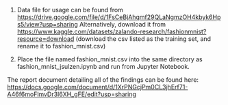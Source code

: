 1. Data file for usage can be found from https://drive.google.com/file/d/1FsCeBjAhqmf29QLaNgmzOH4kbyk6Hps5/view?usp=sharing
   Alternatively, download it from https://www.kaggle.com/datasets/zalando-research/fashionmnist?resource=download (download the csv listed as the training set, and rename it to fashion_mnist.csv)

2. Place the file named fashion_mnist.csv into the same directory as fashion_mnist_jsulzen.ipynb and run from Jupyter Notebook.

The report document detailing all of the findings can be found here: https://docs.google.com/document/d/1XrPNGcjPm0CL3jhErf71-A46f6moFlmvDr3I6XH_gFE/edit?usp=sharing
